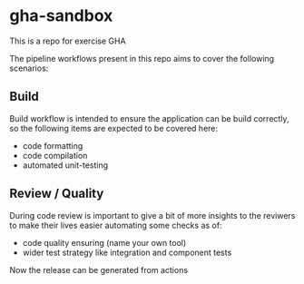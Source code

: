 # gha-sandbox

This is a repo for exercise GHA 

The pipeline workflows present in this repo aims to cover the following scenarios:

## Build

Build workflow is intended to ensure the application can be build correctly, so the following items are expected to be covered here:

* code formatting
* code compilation
* automated unit-testing

## Review / Quality

During code review is important to give a bit of more insights to the reviwers to make their lives easier automating some checks as of:

* code quality ensuring (name your own tool)
* wider test strategy like integration and component tests

Now the release can be generated from actions
